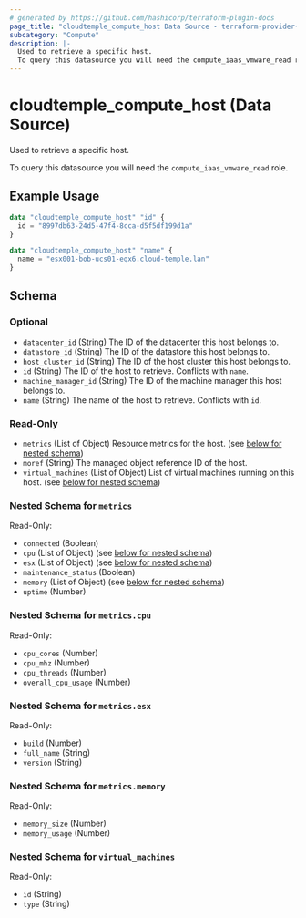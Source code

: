 ```yaml
---
# generated by https://github.com/hashicorp/terraform-plugin-docs
page_title: "cloudtemple_compute_host Data Source - terraform-provider-cloudtemple"
subcategory: "Compute"
description: |-
  Used to retrieve a specific host.
  To query this datasource you will need the compute_iaas_vmware_read role.
---
```


# cloudtemple_compute_host (Data Source)

Used to retrieve a specific host.

To query this datasource you will need the `compute_iaas_vmware_read` role.

## Example Usage

```terraform
data "cloudtemple_compute_host" "id" {
  id = "8997db63-24d5-47f4-8cca-d5f5df199d1a"
}

data "cloudtemple_compute_host" "name" {
  name = "esx001-bob-ucs01-eqx6.cloud-temple.lan"
}
```

<!-- schema generated by tfplugindocs -->
## Schema

### Optional

- `datacenter_id` (String) The ID of the datacenter this host belongs to.
- `datastore_id` (String) The ID of the datastore this host belongs to.
- `host_cluster_id` (String) The ID of the host cluster this host belongs to.
- `id` (String) The ID of the host to retrieve. Conflicts with `name`.
- `machine_manager_id` (String) The ID of the machine manager this host belongs to.
- `name` (String) The name of the host to retrieve. Conflicts with `id`.

### Read-Only

- `metrics` (List of Object) Resource metrics for the host. (see [below for nested schema](#nestedatt--metrics))
- `moref` (String) The managed object reference ID of the host.
- `virtual_machines` (List of Object) List of virtual machines running on this host. (see [below for nested schema](#nestedatt--virtual_machines))

<a id="nestedatt--metrics"></a>
### Nested Schema for `metrics`

Read-Only:

- `connected` (Boolean)
- `cpu` (List of Object) (see [below for nested schema](#nestedobjatt--metrics--cpu))
- `esx` (List of Object) (see [below for nested schema](#nestedobjatt--metrics--esx))
- `maintenance_status` (Boolean)
- `memory` (List of Object) (see [below for nested schema](#nestedobjatt--metrics--memory))
- `uptime` (Number)

<a id="nestedobjatt--metrics--cpu"></a>
### Nested Schema for `metrics.cpu`

Read-Only:

- `cpu_cores` (Number)
- `cpu_mhz` (Number)
- `cpu_threads` (Number)
- `overall_cpu_usage` (Number)


<a id="nestedobjatt--metrics--esx"></a>
### Nested Schema for `metrics.esx`

Read-Only:

- `build` (Number)
- `full_name` (String)
- `version` (String)


<a id="nestedobjatt--metrics--memory"></a>
### Nested Schema for `metrics.memory`

Read-Only:

- `memory_size` (Number)
- `memory_usage` (Number)



<a id="nestedatt--virtual_machines"></a>
### Nested Schema for `virtual_machines`

Read-Only:

- `id` (String)
- `type` (String)


